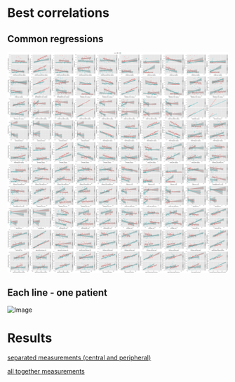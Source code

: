 # Best correlations 

## Common regressions
![Image](./images/1_best_regressions.png)

## Each line - one patient
![Image](./images/1_best_regressions2.png)


# Results

[separated measurements (central and peripheral)](./images/predictions_sep.htm)

[all together measurements](./images/predictions_together.htm)                           











